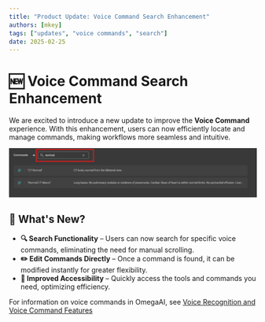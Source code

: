```yaml
---
title: "Product Update: Voice Command Search Enhancement"
authors: [mkey]
tags: ["updates", "voice commands", "search"]
date: 2025-02-25
---
```


# 🆕 Voice Command Search Enhancement  

We are excited to introduce a new update to improve the **Voice Command** experience. With this enhancement, users can now efficiently locate and manage commands, making workflows more seamless and intuitive.

![Voice Commands Search](./Images/searchvoicecmds.png)

## 🔹 What's New?  

- **🔍 Search Functionality** – Users can now search for specific voice commands, eliminating the need for manual scrolling.  
- **✏️ Edit Commands Directly** – Once a command is found, it can be modified instantly for greater flexibility.  
- **🚀 Improved Accessibility** – Quickly access the tools and commands you need, optimizing efficiency.  

For information on voice commands in OmegaAI, see [Voice Recognition and Voice Command Features](/docs/Document-Viewer/dv_voice_command)



